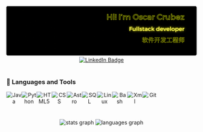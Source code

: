 <div align="center">
  <img src="https://raw.githubusercontent.com/oscarcrubez/Profile-Readme-Images/main/v.3%20Copia%20de%20banner%20github%20(1000%20x%20350%20px)%20(1000%20x%20260%20px).gif?token=GHSAT0AAAAAACM3X4ETDNCRMRLQNJUACLFSZO3TRBQ" alt="Texto alternativo"/>
</div>

<div id="header" align="center">
  <div id="badges">
  <a href="your-linkedin-URL">
    <img src="https://img.shields.io/badge/LinkedIn-blue?style=for-the-badge&logo=linkedin&logoColor=white" alt="LinkedIn Badge"/>
  </a>
</div>
  <img src="https://komarev.com/ghpvc/?username=oscarcrubez&style=flat-square&color=blue" alt=""/>
</div>

 ### 🧰 Languages and Tools
 <div id="languages" align="center">
  <img align="left" alt="Java" width="40px" src="https://cdn.jsdelivr.net/gh/devicons/devicon/icons/java/java-original.svg" />
  <img align="left" alt="Python" width="40px" src="https://cdn.jsdelivr.net/gh/devicons/devicon@latest/icons/python/python-original.svg" />
  <img align="left" alt="HTML5" width="40px" src="https://cdn.jsdelivr.net/gh/devicons/devicon@latest/icons/html5/html5-original.svg" />
  <img align="left" alt="CSS" width="40px" src="https://cdn.jsdelivr.net/gh/devicons/devicon@latest/icons/css3/css3-original.svg" />
  <img align="left" alt="Astro" width="40px" src="https://cdn.jsdelivr.net/gh/devicons/devicon@latest/icons/astro/astro-original.svg" />
  <img align="left" alt="SQL" width="40px" src="https://cdn.jsdelivr.net/gh/devicons/devicon@latest/icons/azuresqldatabase/azuresqldatabase-original.svg" />
  <img align="left" alt="Linux" width="40px" src="https://cdn.jsdelivr.net/gh/devicons/devicon@latest/icons/linux/linux-original.svg" />
  <img align="left" alt="Bash" width="40px" src="https://cdn.jsdelivr.net/gh/devicons/devicon@latest/icons/bash/bash-original.svg" />
  <img align="left" alt="Xml" width="40px" src="https://cdn.jsdelivr.net/gh/devicons/devicon@latest/icons/xml/xml-original.svg" />
  <img align="left" alt="Git" width="40px" src="https://cdn.jsdelivr.net/gh/devicons/devicon@latest/icons/git/git-original.svg" />
 </div>
<br />
<br />

#


###

<div align="center">
  <img src="https://github-readme-stats.vercel.app/api?username=oscarcrubez&hide_title=false&hide_rank=false&show_icons=true&include_all_commits=true&count_private=true&disable_animations=false&theme=highcontrast&locale=en&hide_border=false" height="160" alt="stats graph"  />
  <img src="https://github-readme-stats.vercel.app/api/top-langs?username=oscarcrubez&locale=en&hide_title=false&layout=compact&card_width=320&langs_count=5&theme=highcontrast&hide_border=false" height="160" alt="languages graph"  />
</div>

###

<!--
| <a href="https://github.com/oscarcrubez/github-readme-stats"><img align="center" src="https://github-readme-stats.vercel.app/api?username=oscarcrubez&show_icons=true&include_all_commits=true&theme=highcontrast&hide_border=true" alt="Oscar's github stats" /></a> | <a href="https://github.com/oscarcrubez/github-readme-stats"><img align="center" src="https://github-readme-stats.vercel.app/api/top-langs/?username=oscarcrubez&layout=compact&theme=highcontrast&hide_border=true" /></a> |
| ------------- | ------------- |
-->

